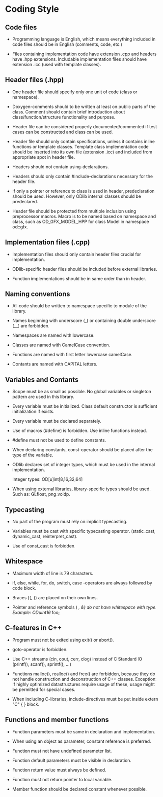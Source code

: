 Coding Style
============

Code files
----------

* Programming language is English, which means everything included in code
  files should be in English (comments, code, etc.)

* Files containing implementation code have extension .cpp and headers have
  .hpp extensions. Includable implementation files should have extension .icc
  (used with template classes).

Header files (.hpp)
-------------------

* One header file should specify only one unit of code (class or namespace).

* Doxygen-comments should to be written at least on public parts of the class.
  Comment should contain brief introduction about class/function/structure
  functionality and purpose.

* Header file can be considered properly documented/commented if test cases can
  be constructed and class can be used.

* Header file should only contain specifications, unless it contains
  inline functions or template classes. Template class implementation code
  should be inserted into its own file (extension .icc) and included from
  appropriate spot in header file.

* Headers should not contain using-declarations.

* Headers should only contain #include-declarations necessary for the header
  file.

* If only a pointer or reference to class is used in header, predeclaration
  should be used. However, only ODlib internal classes should be predeclared.

* Header file should be protected from multiple inclusion using preprocessor
  macros. Macro is to be named based on namespace and class, such as
  OD_GFX_MODEL_HPP for class Model in namespace od::gfx.

Implementation files (.cpp)
---------------------------

* Implementation files should only contain header files crucial for
  implementation.

* ODlib-specific header files should be included before external libraries.

* Function implementations should be in same order than in header.

Naming conventions
------------------

* All code should be written to namespace specific to module of the library.

* Names beginning with underscore (_) or containing double underscore (__)
  are forbidden.

* Namespaces are named with lowercase.

* Classes are named with CamelCase convention.

* Functions are named with first letter lowercase camelCase.

* Contants are named with CAPITAL letters.

Variables and Contants
----------------------

* Scope must be as small as possible. No global variables or singleton pattern
  are used in this library.

* Every variable must be initialized. Class default constructor is sufficient
  initialization if exists.

* Every variable must be declared separately.

* Use of macros (\#define) is forbidden. Use inline functions instead.

* \#define must not be used to define constants.

* When declaring constants, const-operator should be placed after
  the type of the variable.

* ODlib declares set of integer types, which must be used in the internal
  implementation.

  Integer types: OD[u]int[8,16,32,64]

* When using external libraries, library-specific types should be used.
  Such as: GLfloat, png_voidp.

Typecasting
-----------

* No part of the program must rely on implicit typecasting.

* Variables must be cast with specific typecasting operator.
  (static_cast, dynamic_cast, reinterpret_cast).

* Use of const_cast is forbidden.

Whitespace
----------

* Maximum width of line is 79 characters. 

* if, else, while, for, do, switch, case -operators are always followed by
  code block.

* Braces ({, }) are placed on their own lines.

* Pointer and reference symbols ( *, &) do not have whitespace with type.
  Example: ODuint16* foo;

C-features in C++
-----------------

* Program must not be exited using exit() or abort().

* goto-operator is forbidden.

* Use C++ streams (cin, cout, cerr, clog) instead of C Standard IO (printf(),
  scanf(), sprintf(), ...)

* Functions malloc(), realloc() and free() are forbidden, because they do not
  handle construction and deconstruction of C++ classes.
  Exception: If highly optimized datastructures require usage of these,
             usage might be permitted for special cases.

* When including C-libraries, include-directives must be put inside
  extern "C" { } block.

Functions and member functions
------------------------------

* Function parameters must be same in declaration and implementation.

* When using an object as parameter, constant reference is preferred.

* Function must not have undefined parameter list.

* Function default parameters must be visible in declaration.

* Function return value must always be defined.

* Function must not return pointer to local variable.

* Member function should be declared constant whenever possible.

